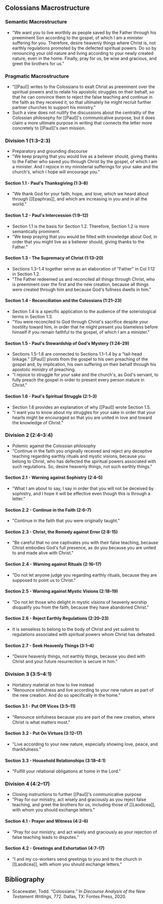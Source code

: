## Colossians Macrostructure
### Semantic Macrostructure
- "We want you to live worthily as people saved by the Father through his preeminent Son according to the gospel, of which I am a minister suffering for you. Therefore, desire heavenly things where Christ is, not earthly regulations promoted by the defected spiritual powers. Do so by renouncing your old nature and living according to your newly created nature, even in the home. Finally, pray for us, be wise and gracious, and greet the brothers for us."

### Pragmatic Macrostructure
- "[[Paul]] writes to the Colossians to exalt Christ as preeminent over the spiritual powers and to relate his apostolic struggles on their behalf, so that he can convince them to reject the false teaching and continue in the faith as they received it, so that ultimately he might recruit further partner churches to support his ministry."
- Such a view does not nullify the discussions about the centrality of the Colossian philosophy for [[Paul]]'s communicative purpose, but it does claim a more ultimate purpose in writing that connects the letter more concretely to [[Paul]]'s own mission.

### Division 1 (1:3–2:3)
- Preparatory and grounding discourse
- "We keep praying that you would live as a believer should, giving thanks to the Father who saved you through Christ by the gospel, of which I am a minister. And I rejoice in my ministerial sufferings for your sake and the church's, which I hope will encourage you."
#### Section 1.1 - Paul's Thanksgiving (1:3–8)
- "We thank God for your faith, hope, and love, which we heard about through [[Epaphras]], and which are increasing in you and in all the world."
#### Section 1.2 - Paul's Intercession (1:9–12)
- Section 1.1 is the basis for Section 1.2. Therefore, Section 1.2 is more semantically prominent. 
- "We keep praying that you would be filled with knowledge about God, in order that you might live as a believer should, giving thanks to the Father."
#### Section 1.3 - The Supremacy of Christ (1:13–20)
- Sections 1.3–1.4 together serve as an elaboration of "Father" in Col 1:12 in Section 1.2.
- "The Father redeemed us and reconciled all things through Christ, who is preeminent over the first and the new creation, because all things were created through him and because God's fullness dwells in him."
#### Section 1.4 - Reconciliation and the Colossians (1:21–23)
- Section 1.4 is a specific application to the audience of the soteriological terms in Section 1.3.
- "You were reconciled to God through Christ's sacrifice despite your hostility toward him, in order that he might present you blameless before himself if you remain faithful to the gospel, of which I am a minister."
#### Section 1.5 - Paul's Stewardship of God's Mystery (1:24–29)
 - Sections 1.5–1.6 are connected to Sections 1.1–1.4 by a "tail-head linkage." [[Paul]] pivots from the gospel to his own preaching of the gospel and, by implication, his own suffering on their behalf through his apostolic ministry of preaching.
 - "I rejoice to struggle for your sake and the church's, as God's servant, to fully preach the gospel in order to present every person mature in Christ."
#### Section 1.6 - Paul's Spiritual Struggle (2:1–3)
- Section 1.6 provides an explanation of why [[Paul]] wrote Section 1.5.
- "I want you to know about my struggles for your sake in order that your hearts might be encouraged so that you are united in love and toward the knowledge of Christ."

### Division 2 (2:4–3:4)
- Polemic against the Colossian philosophy
- "Continue in the faith you originally received and reject any deceptive teaching regarding earthly rituals and mystic visions, because you belong to Christ, who has defected the spiritual powers associated with such regulations. So, desire heavenly things, not such earthly things."
#### Section 2.1 - Warning against Sophistry (2:4–5)
- "What I am about to say, I say in order that you will not be deceived by sophistry, and I hope it will be effective even though this is through a letter."
#### Section 2.2 - Continue in the Faith (2:6–7)
- "Continue in the faith that you were originally taught."
#### Section 2.3 - Christ, the Remedy against Error (2:8-15)
- "Be careful that no one captivates you with their false teaching, because Christ embodies God's full presence, as do you because you are united to and made alive with Christ."
#### Section 2.4 - Warning against Rituals (2:16–17)
- "Do not let anyone judge you regarding earthly rituals, because they are supposed to point us to Christ."
#### Section 2.5 - Warning against Mystic Visions (2:18–19)
- "Do not let those who delight in mystic visions of heavenly worship disqualify you from the faith, because they have abandoned Christ."
#### Section 2.6 - Reject Earthly Regulations (2:20–23)
- It is senseless to belong to the body of Christ and yet submit to regulations associated with spiritual powers whom Christ has defeated.
#### Section 2.7 - Seek Heavenly Things (3:1–4)
- "Desire heavenly things, not earthly things, because you died with Christ and your future resurrection is secure in him."

### Division 3 (3:5–4:1)
- Hortatory material on how to live instead
- "Renounce sinfulness and live according to your new nature as part of the new creation. And do so specifically in the home."
#### Section 3.1 - Put Off Vices (3:5–11)
- "Renounce sinfulness because you are part of the new creation, where Christ is what matters most."
#### Section 3.2 - Put On Virtues (3:12–17)
- "Live according to your new nature, especially showing love, peace, and thankfulness."
#### Section 3.3 - Household Relationships (3:18–4:1)
- "Fulfill your relational obligations at home in the Lord."

### Division 4 (4:2–17)
- Closing instructions to further [[Paul]]'s communicative purpose
- "Pray for our ministry, act wisely and graciously as you reject false teaching, and greet the brothers for us, including those of [[Laodicea]], with whom you should exchange letters."
#### Section 4.1 - Prayer and Witness (4:2–6)
- "Pray for our ministry, and act wisely and graciously as your rejection of false teaching leads to disputes."
#### Section 4.2 - Greetings and Exhortation (4:7–17)
- "I and my co-workers send greetings to you and to the church in [[Laodicea]], with whom you should exchange letters."


## Bibliography
- Scacewater, Todd. “Colossians.” In _Discourse Analysis of the New Testament Writings_, 772. Dallas, TX: Fontes Press, 2020.
